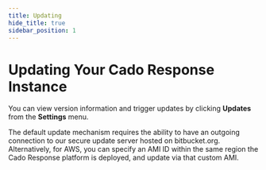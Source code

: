 ```yaml
---
title: Updating
hide_title: true
sidebar_position: 1
---
```



# Updating Your Cado Response Instance

You can view version information and trigger updates by clicking **Updates** from the **Settings** menu.

The default update mechanism requires the ability to have an outgoing connection to our secure update server hosted on bitbucket.org. Alternatively, for AWS, you can specify an AMI ID within the same region the Cado Response platform is deployed, and update via that custom AMI.
